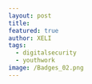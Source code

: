 ```yaml
---
layout: post
title:
featured: true
author: XELI
tags:
  - digitalsecurity
  - youthwork
image: /Badges_02.png
---
```


